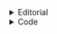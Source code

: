 <details>
<summary>Editorial</summary>
<br>
It's a very straight forward question. 
We have 2 conditions : 
	1. When number is odd , number = number * 3 + 1
	<br>
	2. When number is even , number = number / 2;

Tip :-
-------
Always check odd : if (n & 1) --> if n is odd this will be even cause LSB (least significant or bit at ones place of odd number is 1 and even is 0) 

</details>

<details>
<summary>Code</summary>
<br>
#include<bits/stdc++.h>
#define ll long long 
using namespace std;
 
int main()
{
ios_base::sync_with_stdio(false); 
cin.tie(NULL);
  ll n; cin >> n;
  cout << n << " ";
  while (n != 1) {
        if (n&1) {
            n = n*3 + 1;
            cout << n << " ";
        } else {
            n /= 2;
            cout << n << " ";
        }   
  } 
</details>
